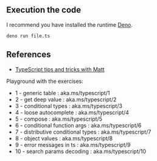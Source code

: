 ## Execution the code

I recommend you have installed the runtime [Deno](https://deno.land).
```
deno run file.ts
```

## References

- [TypeScript tips and tricks with Matt](https://youtu.be/hBk4nV7q6-w)

Playground with the exercises:
- 1 - generic table                  : aka.ms/typescript/1
- 2 - get deep value                 : aka.ms/typescript/2
- 3 - conditional types              : aka.ms/typescript/3
- 4 - loose autocomplete             : aka.ms/typescript/4
- 5 - compose                        : aka.ms/typescript/5
- 6 - conditional function args      : aka.ms/typescript/6
- 7 - distributive conditional types : aka.ms/typescript/7
- 8 - object values                  : aka.ms/typescript/8
- 9 - error messages in ts           : aka.ms/typescript/9
- 10 - search params decoding        : aka.ms/typescript/10
